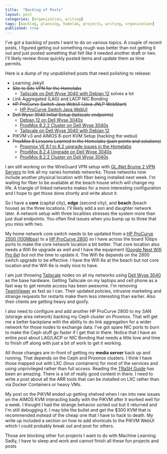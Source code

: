 ```yaml
---
title:  "Backlog of Posts"
layout: post
categories: [organization, writing]
tags: [backlog, planning, homelab, projects, writing, organization]
published: true
---
```


I've got a backlog of posts I want to do on various topics. A couple of recent posts, I figured getting out something rough was better than not getting it out and just posted something that felt like it needed another draft or two. I'll likely review those quickly posted items and update them as time permits.

<!-- excerpt-end -->

Here is a dump of my unpublished posts that need polishing to release:

* Learning Jekyll
* ~~Site to Site VPN for the Homelabs~~
  * [Tailscale on Dell Wyse 3040 with Debian 12](/dell-wyse-3040-tailscale/) solves a lot
* Link Aggregated (LAG) and LACP NIC Bonding
* ~~HP ProCurve Switch Java WebUI (Java JNLP WebStart)~~
  * [HP ProCurve Switch Java WebUI](/java-jnlp-webui/)
* ~~Dell Wyse 3040 Initial Setup (tailscale endpoints)~~
  * [Debian 12 on Dell Wyse 3040s](/dell-wyse-3040-debian12/)
  * [ProxMox 8.2.2 Cluster on Dell Wyse 3040s](/proxmox-8-dell-wyse-3040/)
  * [Tailscale on Dell Wyse 3040 with Debian 12](/dell-wyse-3040-tailscale/)
* PiKVM v3 and AIMOS 8-port KVM Setup (hacking the webui)
* ~~ProxMox 8 Lessons Learned in the Homelabs (pain points and solutions)~~
  * [Proxmox VE 8.1 to 8.2 upgrade issues in the Homelabs](/proxmox-upgrade-issues/)
  * [ProxMox 8.2.4 Upgrade on Dell Wyse 3040s](/proxmox-8-dell-wyse-3040-upgrade/)
  * [ProxMox 8.2.2 Cluster on Dell Wyse 3040s](/proxmox-8-dell-wyse-3040/)

I am still working on the WireGuard VPN setup with [GL.iNet Brume 2 VPN Servers](https://www.gl-inet.com/products/gl-mt2500/) to link all my varies homelab networks. Those networks now include another physical location with fiber being installed next week. I'm waiting for fiber to be available at the beach house which will change my life. A triangle of linked networks makes for a more interesting configuration and I hope to get those done shortly and write about it.

So I have a **core** (capital city), **edge** (second city), and **beach** (beach house) as the three locations. I'll likely add a son and daughter network later. A network setup with three localities stresses the system more than just dual endpoints. You often find issues when you bump up to three that you miss with two.

My home network core switch needs to be updated from a [HP ProCurve 2500 (100Mbps)](https://support.hpe.com/hpesc/public/docDisplay?docId=c01955898&docLocale=en_US) to a [HP ProCurve 2800](https://support.hpe.com/hpesc/public/docDisplay?docId=emr_na-c01814383) so I have across the board 1Gbps ports to make the core network location a bit better. That core location also needs a Wifi 6e upgrade as well and I have the equipment ([Google Nest Wifi Pro 6e](https://store.google.com/product/nest_wifi_pro)) but not the time to update it. The Wifi 6e depends on the 2800 switch upgrade to be effective. I have the Wifi 6e at the beach but not core location and the Wifi 6e is really nice to have.

I am just throwing [Tailscale](https://tailscale.com/) nodes on all my networks using [Dell Wyse 3040](https://www.parkytowers.me.uk/thin/wyse/3040/) as the base hardware. Getting Tailscale on my laptops and cell phone as a fast way to get remote access has been awesome. I'm removing [TeamViewer](https://www.teamviewer.com) as fast as I can. Their updated policies, intrusive marketing and strange requests for restarts make them less interesting than earlier. Also their clients are getting heavy and goofy.

I also need to configure and add another HP ProCurve 2800 to my SAN (storage area network) backing my Ceph cluster on Proxmox. That will get me a better backplane with the ability to do link aggregation for a wider network for those nodes to exchange data. I've got spare NIC ports to burn to make the Ceph stuff go faster if I get that in there. Notice that I have an entire post about LAG/LACP or NIC Bonding that needs a little love and time to finish off along with just a bit of work to get it working.

All those changes are in-front of getting my **media server** back up and running. That depends on the Ceph and Proxmox clusters. I think I have those mapped out with LXC (linux containers) for most of the services and using unprivileged rather than full access. Reading the [TRaSH Guide](https://trash-guides.info/) has been an amazing. There is a lot of really good content in there. I need to write a post about all the ARR tools that can be installed on LXC rather than via Docker Containers or heavy VMs.

My post on the PiKVM ended up getting shelved when I ran into new issues on the AIMOS KVM interacting badly with the PiKVM after it worked well for a week. I thought I had the strange behavior sorted out but it returned and I'm still debugging it. I may bite the bullet and get the $300 KVM that is recommended instead of the cheap one that I have to hack to death. My write up included a section on how to add shortcuts to the PiKVM WebUI which I could probably break out and post for others.

Those are blocking other fun projects I want to do with Machine Learning. Sadly, I have to sleep and work and cannot finish all these fun projects and posts
